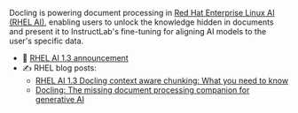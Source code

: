 Docling is powering document processing in [Red Hat Enterprise Linux AI (RHEL AI)](https://rhel.ai),
enabling users to unlock the knowledge hidden in documents and present it to
InstructLab's fine-tuning for aligning AI models to the user's specific data.

- 📣 [RHEL AI 1.3 announcement](https://www.redhat.com/en/about/press-releases/red-hat-delivers-next-wave-gen-ai-innovation-new-red-hat-enterprise-linux-ai-capabilities)
- ✍️ RHEL blog posts:
    - [RHEL AI 1.3 Docling context aware chunking: What you need to know](https://www.redhat.com/en/blog/rhel-13-docling-context-aware-chunking-what-you-need-know)
    - [Docling: The missing document processing companion for generative AI](https://www.redhat.com/en/blog/docling-missing-document-processing-companion-generative-ai)

